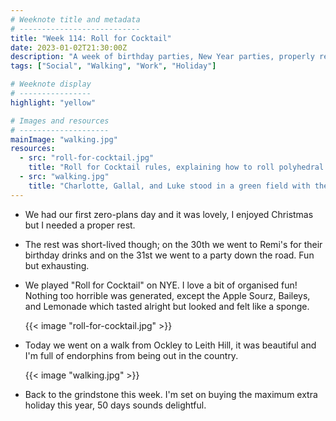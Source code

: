 ```yaml
---
# Weeknote title and metadata
# ---------------------------
title: "Week 114: Roll for Cocktail"
date: 2023-01-02T21:30:00Z
description: "A week of birthday parties, New Year parties, properly resting, organised drinking fun, spongey drinks, walking in the countryside, and extra holiday"
tags: ["Social", "Walking", "Work", "Holiday"]

# Weeknote display
# ----------------
highlight: "yellow"

# Images and resources
# --------------------
mainImage: "walking.jpg"
resources:
  - src: "roll-for-cocktail.jpg"
    title: "Roll for Cocktail rules, explaining how to roll polyhedral dice to generate a random cocktail"
  - src: "walking.jpg"
    title: "Charlotte, Gallal, and Luke stood in a green field with the sun low in the sky behind them"
---
```


  * We had our first zero-plans day and it was lovely, I enjoyed Christmas but I needed a proper rest.

  * The rest was short-lived though; on the 30th we went to Remi's for their birthday drinks and on the 31st we went to a party down the road. Fun but exhausting.

  * We played "Roll for Cocktail" on NYE. I love a bit of organised fun! Nothing too horrible was generated, except the Apple Sourz, Baileys, and Lemonade which tasted alright but looked and felt like a sponge.

    {{< image "roll-for-cocktail.jpg" >}}

  * Today we went on a walk from Ockley to Leith Hill, it was beautiful and I'm full of endorphins from being out in the country.

    {{< image "walking.jpg" >}}

  * Back to the grindstone this week. I'm set on buying the maximum extra holiday this year, 50 days sounds delightful.
